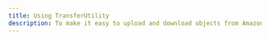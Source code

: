 ```yaml
---
title: Using TransferUtility
description: To make it easy to upload and download objects from Amazon S3, AWS Mobile SDK provides a TransferUtility component with built-in support for background transfers, progress tracking, and MultiPart uploads. 
---
```


<inline-fragment platform="ios" src="~/sdk/storage/fragments/ios/transfer-utility.md"></inline-fragment>
<inline-fragment platform="android" src="~/sdk/storage/fragments/android/transfer-utility.md"></inline-fragment>

